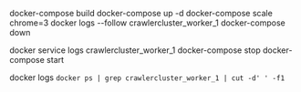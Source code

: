 docker-compose build
docker-compose up -d
docker-compose scale chrome=3
docker logs --follow crawlercluster_worker_1
docker-compose down


docker service logs crawlercluster_worker_1
docker-compose stop
docker-compose start


docker logs `docker ps | grep crawlercluster_worker_1 | cut -d' ' -f1`